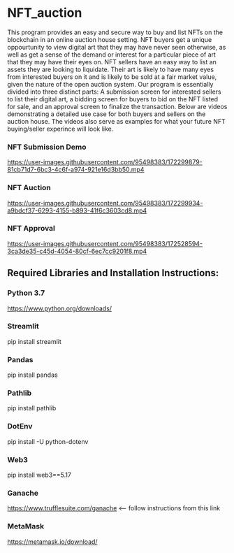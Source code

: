 # NFT_auction

This program provides an easy and secure way to buy and list NFTs on the blockchain in an online auction house setting.  NFT buyers get a unique oppourtunity to view digital art that they may have never seen otherwise, as well as get a sense of the demand or interest for a particular piece of art that they may have their eyes on.  NFT sellers have an easy way to list an assets they are looking to liquidate.  Their art is likely to have many eyes from interested buyers on it and is likely to be sold at a fair market value, given the nature of the open auction system.  Our program is essentially divided into three distinct parts:  A submission screen for interested sellers to list their digital art, a bidding screen for buyers to bid on the NFT listed for sale, and an approval screen to finalize the transaction.  Below are videos demonstrating a detailed use case for both buyers and sellers on the auction house.  The videos also serve as examples for what your future NFT buying/seller experince will look like.

### NFT Submission Demo
https://user-images.githubusercontent.com/95498383/172299879-81cb71d7-6bc3-4c6f-a974-921e16d3bb50.mp4

### NFT Auction

https://user-images.githubusercontent.com/95498383/172299934-a9bdcf37-6293-4155-b893-41f6c3603cd8.mp4

### NFT Approval

https://user-images.githubusercontent.com/95498383/172528594-3ca3de35-c45d-4054-80cf-6ec7cc9201f8.mp4


## Required Libraries and Installation Instructions:

### Python 3.7
https://www.python.org/downloads/

### Streamlit
pip install streamlit

### Pandas 
pip install pandas

### Pathlib
pip install pathlib

### DotEnv
pip install -U python-dotenv

### Web3
pip install web3==5.17

### Ganache
https://www.trufflesuite.com/ganache <-- follow instructions from this link

### MetaMask
https://metamask.io/download/

